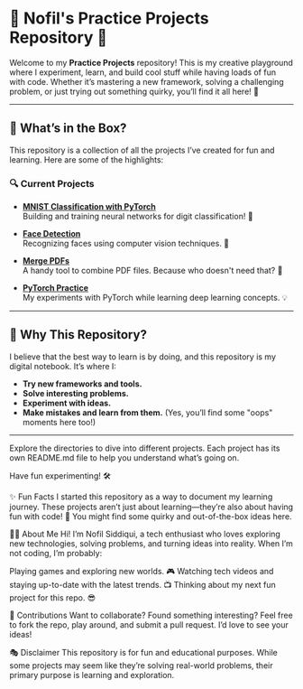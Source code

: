 # 🚀 Nofil's Practice Projects Repository 🎨

Welcome to my **Practice Projects** repository! This is my creative playground where I experiment, learn, and build cool stuff while having loads of fun with code. Whether it’s mastering a new framework, solving a challenging problem, or just trying out something quirky, you’ll find it all here! 🌟

---

## 🎯 What’s in the Box?

This repository is a collection of all the projects I’ve created for fun and learning. Here are some of the highlights:

### 🔍 Current Projects
- **[MNIST Classification with PyTorch](https://github.com/nofilsiddiqui-2000/Practice-Projects/tree/main/MNIST%20Classification%20with%20Pytorch)**  
  Building and training neural networks for digit classification! 🧠

- **[Face Detection](https://github.com/nofilsiddiqui-2000/Practice-Projects/tree/main/face-detection)**  
  Recognizing faces using computer vision techniques. 📸

- **[Merge PDFs](https://github.com/nofilsiddiqui-2000/Practice-Projects/tree/main/merge-pdf)**  
  A handy tool to combine PDF files. Because who doesn't need that? 📄

- **[PyTorch Practice](https://github.com/nofilsiddiqui-2000/Practice-Projects/tree/main/pytorch-practice)**  
  My experiments with PyTorch while learning deep learning concepts. 💡

---

## 🤔 Why This Repository?
I believe that the best way to learn is by doing, and this repository is my digital notebook. It’s where I:
- **Try new frameworks and tools.**
- **Solve interesting problems.**
- **Experiment with ideas.**
- **Make mistakes and learn from them.** (Yes, you’ll find some "oops" moments here too!)

---

Explore the directories to dive into different projects. Each project has its own README.md file to help you understand what’s going on.

Have fun experimenting! 🛠️

✨ Fun Facts
I started this repository as a way to document my learning journey.
These projects aren’t just about learning—they’re also about having fun with code! 🤩
You might find some quirky and out-of-the-box ideas here.

🧑‍💻 About Me
Hi! I’m Nofil Siddiqui, a tech enthusiast who loves exploring new technologies, solving problems, and turning ideas into reality. When I’m not coding, I’m probably:

Playing games and exploring new worlds. 🎮
Watching tech videos and staying up-to-date with the latest trends. 📺
Thinking about my next fun project for this repo. 😎

🤝 Contributions
Want to collaborate? Found something interesting? Feel free to fork the repo, play around, and submit a pull request. I’d love to see your ideas!

🎭 Disclaimer
This repository is for fun and educational purposes. While some projects may seem like they’re solving real-world problems, their primary purpose is learning and exploration.



